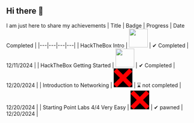 ## Hi there 👋
I am just here to share my achievements
| Title | Badge | Progress | Date Completed |
|---|---|---|---|
| HackTheBox Intro | <img src="https://academy.hackthebox.com/storage/badges/academician.png" width="50" height="50"> | ✔ Completed | 12/11/2024 |
| HackTheBox Getting Started | <img src="https://academy.hackthebox.com/storage/badges/your-first-battle.png" width="50" height="50"> | ✔ Completed | 12/20/2024 |
| Introduction to Networking | <img src="https://github.com/ZeldrisDeveloper/ZeldrisDeveloper/blob/main/bold-red-x-symbol-50ixsnpb9qmntldd.jpg" width="50" height="50"> | ⌛ not completed | 12/20/2024 |
| Starting Point Labs 4/4 Very Easy | <img src="https://github.com/ZeldrisDeveloper/ZeldrisDeveloper/blob/main/bold-red-x-symbol-50ixsnpb9qmntldd.jpg" width="50" height="50"> | ✔ pawned | 12/20/2024 |
